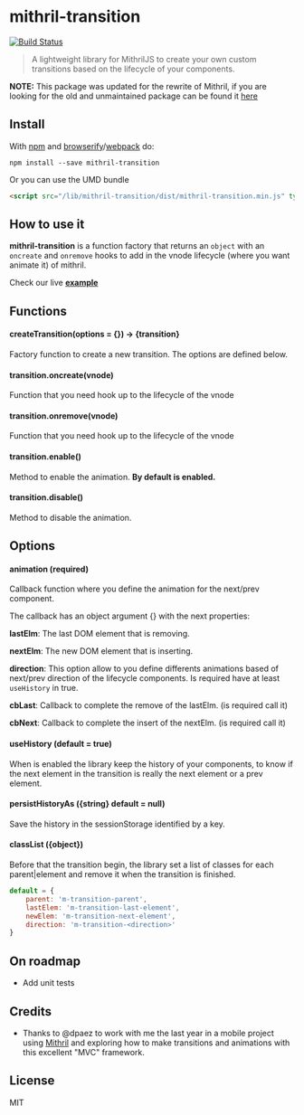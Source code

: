 # mithril-transition
[![Build Status](https://travis-ci.org/geut/mithril-transition.svg?branch=master)](https://travis-ci.org/geut/mithril-transition)
> A lightweight library for MithrilJS to create your own custom transitions based on the lifecycle of your components.

**NOTE:** This package was updated for the rewrite of Mithril, if you are looking
for the old and unmaintained package can be found it
[here](https://github.com/geut/mithril-transition/tree/v0.2)

## Install

With [npm](https://npmjs.com/package/mithril-transition) and [browserify](https://www.npmjs.com/package/browserify)/[webpack](https://www.npmjs.com/package/webpack) do:

```
npm install --save mithril-transition
```

Or you can use the UMD bundle

```html
<script src="/lib/mithril-transition/dist/mithril-transition.min.js" type="text/javascript"></script>
```

## How to use it

**mithril-transition** is a function factory that returns an `object` with an `oncreate` and `onremove` hooks to add in the vnode lifecycle (where you want animate it) of mithril.

Check our live **[example](https://geut.github.io/mithril-transition/example)**

## Functions

#### createTransition(options = {}) -> {transition}
Factory function to create a new transition. The options are defined below.

#### transition.oncreate(vnode)
Function that you need hook up to the lifecycle of the vnode

#### transition.onremove(vnode)
Function that you need hook up to the lifecycle of the vnode

#### transition.enable()
Method to enable the animation. **By default is enabled.**

#### transition.disable()
Method to disable the animation.

## Options

#### animation (required)
Callback function where you define the animation for the next/prev component.

The callback has an object argument {} with the next properties:

**lastElm**: The last DOM element that is removing.

**nextElm**: The new DOM element that is inserting.

**direction**: This option allow to you define differents animations based of next/prev direction of the lifecycle components. Is required have at least ```useHistory``` in true.

**cbLast**: Callback to complete the remove of the lastElm. (is required call it)

**cbNext**: Callback to complete the insert of the nextElm. (is required call it)

#### useHistory (default = true)
When is enabled the library keep the history of your components, to know if the next element in the transition is really the next element or a prev element.

#### persistHistoryAs ({string} default = null)
Save the history in the sessionStorage identified by a key.

#### classList ({object})
Before that the transition begin, the library set a list of classes for each parent|element and remove it when the transition is finished.
```javascript
default = {
    parent: 'm-transition-parent',
    lastElem: 'm-transition-last-element',
    newElem: 'm-transition-next-element',
    direction: 'm-transition-<direction>'
}
```

## On roadmap

- Add unit tests

## Credits

* Thanks to @dpaez to work with me the last year in a mobile project using [Mithril](http://mithril.js.org/) and exploring how to make transitions and animations with this excellent "MVC" framework.

## License

MIT

